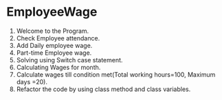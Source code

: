 # EmployeeWage
1) Welcome to the Program.
2) Check Employee attendance.
3) Add Daily employee wage.
4) Part-time Employee wage.
5) Solving using Switch case statement.
6) Calculating Wages for month.
7) Calculate wages till condition met(Total working hours=100, Maximum days =20).
8) Refactor the code by using class method and class variables.